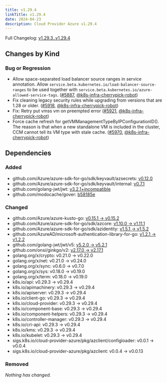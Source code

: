```yaml
---
title: v1.29.4
linkTitle: v1.29.4
date: 2024-04-23
description: Cloud Provider Azure v1.29.4
---
```

Full Changelog: [v1.29.3..v1.29.4](https://github.com/kubernetes-sigs/cloud-provider-azure/compare/v1.29.3...v1.29.4)

## Changes by Kind

### Bug or Regression

- Allow space-separated load balancer source ranges in service annotation. Allow `service.beta.kubernetes.io/load-balancer-source-ranges` to be used together with `service.beta.kubernetes.io/azure-allowed-service-tags`. ([#5887](https://github.com/kubernetes-sigs/cloud-provider-azure/pull/5887), [@k8s-infra-cherrypick-robot](https://github.com/k8s-infra-cherrypick-robot))
- Fix cleaning legacy security rules while upgrading from versions that are 1.28 or older. ([#5918](https://github.com/kubernetes-sigs/cloud-provider-azure/pull/5918), [@k8s-infra-cherrypick-robot](https://github.com/k8s-infra-cherrypick-robot))
- Fix: Retry put vmss vm on preempted error ([#5921](https://github.com/kubernetes-sigs/cloud-provider-azure/pull/5921), [@k8s-infra-cherrypick-robot](https://github.com/k8s-infra-cherrypick-robot))
- Force cache refresh for getVMManagementTypeByIPConfigurationID(). The reason is that when a new standalone VM is included in the cluster, CCM cannot tell its VM type with stale cache. ([#5970](https://github.com/kubernetes-sigs/cloud-provider-azure/pull/5970), [@k8s-infra-cherrypick-robot](https://github.com/k8s-infra-cherrypick-robot))

## Dependencies

### Added
- github.com/Azure/azure-sdk-for-go/sdk/keyvault/azsecrets: [v0.12.0](https://github.com/Azure/azure-sdk-for-go/tree/sdk/keyvault/azsecrets/v0.12.0)
- github.com/Azure/azure-sdk-for-go/sdk/keyvault/internal: [v0.7.1](https://github.com/Azure/azure-sdk-for-go/tree/sdk/keyvault/internal/v0.7.1)
- github.com/golang-jwt/jwt: [v3.2.1+incompatible](https://github.com/golang-jwt/jwt/tree/v3.2.1)
- github.com/modocache/gover: [b58185e](https://github.com/modocache/gover/tree/b58185e)

### Changed
- github.com/Azure/azure-kusto-go: [v0.15.1 → v0.15.2](https://github.com/Azure/azure-kusto-go/compare/v0.15.1...v0.15.2)
- github.com/Azure/azure-sdk-for-go/sdk/azcore: [v1.10.0 → v1.11.1](https://github.com/Azure/azure-sdk-for-go/compare/sdk/azcore/v1.10.0...sdk/azcore/v1.11.1)
- github.com/Azure/azure-sdk-for-go/sdk/azidentity: [v1.5.1 → v1.5.2](https://github.com/Azure/azure-sdk-for-go/compare/sdk/azidentity/v1.5.1...sdk/azidentity/v1.5.2)
- github.com/AzureAD/microsoft-authentication-library-for-go: [v1.2.1 → v1.2.2](https://github.com/AzureAD/microsoft-authentication-library-for-go/compare/v1.2.1...v1.2.2)
- github.com/golang-jwt/jwt/v5: [v5.2.0 → v5.2.1](https://github.com/golang-jwt/jwt/compare/v5.2.0...v5.2.1)
- github.com/onsi/ginkgo/v2: [v2.17.0 → v2.17.1](https://github.com/onsi/ginkgo/compare/v2.17.0...v2.17.1)
- golang.org/x/crypto: v0.21.0 → v0.22.0
- golang.org/x/net: v0.21.0 → v0.24.0
- golang.org/x/sync: v0.6.0 → v0.7.0
- golang.org/x/sys: v0.18.0 → v0.19.0
- golang.org/x/term: v0.18.0 → v0.19.0
- k8s.io/api: v0.29.3 → v0.29.4
- k8s.io/apimachinery: v0.29.3 → v0.29.4
- k8s.io/apiserver: v0.29.3 → v0.29.4
- k8s.io/client-go: v0.29.3 → v0.29.4
- k8s.io/cloud-provider: v0.29.3 → v0.29.4
- k8s.io/component-base: v0.29.3 → v0.29.4
- k8s.io/component-helpers: v0.29.3 → v0.29.4
- k8s.io/controller-manager: v0.29.3 → v0.29.4
- k8s.io/cri-api: v0.29.3 → v0.29.4
- k8s.io/kms: v0.29.3 → v0.29.4
- k8s.io/kubelet: v0.29.3 → v0.29.4
- sigs.k8s.io/cloud-provider-azure/pkg/azclient/configloader: v0.0.1 → v0.0.4
- sigs.k8s.io/cloud-provider-azure/pkg/azclient: v0.0.4 → v0.0.13

### Removed
_Nothing has changed._
